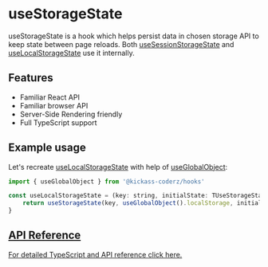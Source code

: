 # useStorageState

useStorageState is a hook which helps persist data in chosen storage API to keep state between page
reloads. Both [useSessionStorageState](/docs/hooks/use-session-storage-state) and [useLocalStorageState](/docs/hooks/use-local-storage-state) use it internally.

## Features

-   Familiar React API
-   Familiar browser API
-   Server-Side Rendering friendly
-   Full TypeScript support

## Example usage

Let's recreate [useLocalStorageState](/docs/hooks/use-local-storage-state) with help of [useGlobalObject](/docs/hooks/use-global-object):

```jsx
import { useGlobalObject } from '@kickass-coderz/hooks'

const useLocalStorageState = (key: string, initialState: TUseStorageStateInitalState = null) => {
    return useStorageState(key, useGlobalObject().localStorage, initialState)
}
```

## [API Reference](/docs/types/use-storage-state#uselocalstoragestate)

[For detailed TypeScript and API reference click here.](/docs/types/use-storage-state#uselocalstoragestate)
